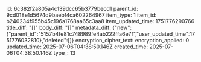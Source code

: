 id: 6c382f2a805a4c139dcc65b3779becd1
parent_id: 9cd018e1d5674d9baebf4ca602264967
item_type: 1
item_id: b240234f955b45c196a1768aa65c3aa8
item_updated_time: 1751776290766
title_diff: "[]"
body_diff: "[]"
metadata_diff: {"new":{"parent_id":"5157b4fe81c748989fe4ab222ffa6e7f","user_updated_time":1751776032810},"deleted":[]}
encryption_cipher_text: 
encryption_applied: 0
updated_time: 2025-07-06T04:38:50.146Z
created_time: 2025-07-06T04:38:50.146Z
type_: 13